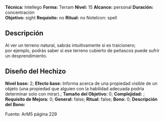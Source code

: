 
**Técnica:** Intellego
**Forma:** Terram
**Nivel:** 15
**Alcance:** personal 
**Duración:** concentración  
**Objetivo:** sight
**Requisito:** no
**Ritual:** no
NoteIcon: spell




## Descripción 
<p>Al ver un terreno natural, sabrás intuitivamente si es traicionero; por ejemplo, podrás saber si ese terreno cubierto de peñascos puede sufrir un desprendimiento.</p>

## Diseño del Hechizo 

**Nivel base:** 2; **Efecto base:** Informa acerca de una propiedad visible de un objeto (una propiedad que alguien con la habilidad adecuada podría determinar solo con mirar).;  **Tamaño del **Objetivo:**** 0; **Complejidad:** ; **Requisito de Mejora:** 0; **General:** false; **Ritual:** false; **Bono:** 0; **Descripción del** **Bono:** 

Fuente: ArM5 página 229